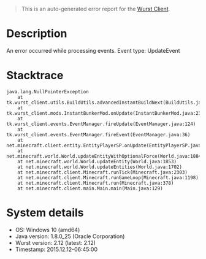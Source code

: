 > This is an auto-generated error report for the [Wurst Client](https://www.wurst-client.tk).

# Description
An error occurred while processing events.
Event type: UpdateEvent

# Stacktrace
```
java.lang.NullPointerException
	at tk.wurst_client.utils.BuildUtils.advancedInstantBuildNext(BuildUtils.java:867)
	at tk.wurst_client.mods.InstantBunkerMod.onUpdate(InstantBunkerMod.java:236)
	at tk.wurst_client.events.EventManager.fireUpdate(EventManager.java:124)
	at tk.wurst_client.events.EventManager.fireEvent(EventManager.java:36)
	at net.minecraft.client.entity.EntityPlayerSP.onUpdate(EntityPlayerSP.java:131)
	at net.minecraft.world.World.updateEntityWithOptionalForce(World.java:1884)
	at net.minecraft.world.World.updateEntity(World.java:1853)
	at net.minecraft.world.World.updateEntities(World.java:1702)
	at net.minecraft.client.Minecraft.runTick(Minecraft.java:2303)
	at net.minecraft.client.Minecraft.runGameLoop(Minecraft.java:1198)
	at net.minecraft.client.Minecraft.run(Minecraft.java:378)
	at net.minecraft.client.main.Main.main(Main.java:129)

```

# System details
- OS: Windows 10 (amd64)
- Java version: 1.8.0_25 (Oracle Corporation)
- Wurst version: 2.12 (latest: 2.12)
- Timestamp: 2015.12.12-06:45:00
